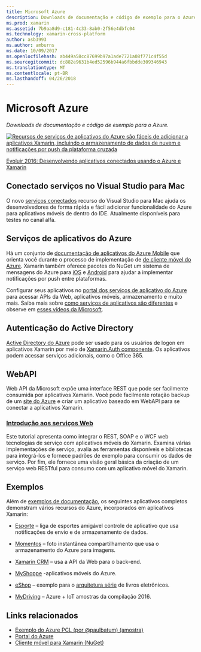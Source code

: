 ```yaml
---
title: Microsoft Azure
description: Downloads de documentação e código de exemplo para o Azure.
ms.prod: xamarin
ms.assetid: 7b9aa8d9-c181-4c33-8ab0-2f56e4dbfc04
ms.technology: xamarin-cross-platform
author: asb3993
ms.author: amburns
ms.date: 10/09/2017
ms.openlocfilehash: ab449a58cc87699b97a1ade7721a08f771c4f55d
ms.sourcegitcommit: dc882e9631b4ed52596b944a6fbbdde309346943
ms.translationtype: MT
ms.contentlocale: pt-BR
ms.lasthandoff: 04/26/2018
---
```

# <a name="microsoft-azure"></a>Microsoft Azure

_Downloads de documentação e código de exemplo para o Azure._

[ ![](images/evolve-mikej-azure-sml.png "Recursos de serviços de aplicativos do Azure são fáceis de adicionar a aplicativos Xamarin, incluindo o armazenamento de dados de nuvem e notificações por push da plataforma cruzada")](https://evolve.xamarin.com/session/56ec886fde91c6253c277bc6)

[Evoluir 2016: Desenvolvendo aplicativos conectados usando o Azure e Xamarin](https://evolve.xamarin.com/session/56ec886fde91c6253c277bc6)

## <a name="connected-services-in-visual-studio-for-mac"></a>Conectado serviços no Visual Studio para Mac

O novo [serviços conectados](connected-services.md) recurso do Visual Studio para Mac ajuda os desenvolvedores de forma rápida e fácil adicionar funcionalidade do Azure para aplicativos móveis de dentro do IDE. Atualmente disponíveis para testes no canal alfa.


## <a name="azure-app-services"></a>Serviços de aplicativos do Azure

Há um conjunto de [documentação de aplicativos do Azure Mobile](~/cross-platform/data-cloud/mobile-apps.md) que orienta você durante o processo de implementação de [de cliente móvel do Azure](https://www.nuget.org/packages/Microsoft.Azure.Mobile.Client/).
Xamarin também oferece pacotes do NuGet um sistema de mensagens do Azure para [iOS](https://www.nuget.org/packages/Xamarin.Azure.NotificationHubs.iOS/) e [Android](https://www.nuget.org/packages/Xamarin.Azure.NotificationHubs.Android/) para ajudar a implementar notificações por push entre plataformas.

Configurar seus aplicativos no [portal dos serviços de aplicativo do Azure](https://portal.azure.com/) para acessar APIs da Web, aplicativos móveis, armazenamento e muito mais. Saiba mais sobre [como serviços de aplicativos são diferentes](http://azure.microsoft.com/updates/whats-new-with-azure-app-service/) e observe em [esses vídeos da Microsoft](http://azure.microsoft.com/campaigns/azure-march-announcement/).

## <a name="active-directory-authentication"></a>Autenticação do Active Directory

[Active Directory do Azure](~/cross-platform/data-cloud/active-directory/index.md) pode ser usado para os usuários de logon em aplicativos Xamarin por meio de [Xamarin.Auth componente](https://www.nuget.org/packages/Xamarin.Auth/).
Os aplicativos podem acessar serviços adicionais, como o Office 365.

## <a name="webapi"></a>WebAPI

Web API da Microsoft expõe uma interface REST que pode ser facilmente consumida por aplicativos Xamarin.
Você pode facilmente rotação backup de um [site do Azure](https://trywebsites.azurewebsites.net/) e criar um aplicativo baseado em WebAPI para se conectar a aplicativos Xamarin.


###  <a name="introduction-to-web-servicescross-platformdata-cloudweb-servicesindexmd"></a>[Introdução aos serviços Web](~/cross-platform/data-cloud/web-services/index.md)

Este tutorial apresenta como integrar o REST, SOAP e o WCF web tecnologias de serviço com aplicativos móveis do Xamarin. Examina várias implementações de serviço, avalia as ferramentas disponíveis e bibliotecas para integrá-los e fornece padrões de exemplo para consumir os dados de serviço. Por fim, ele fornece uma visão geral básica da criação de um serviço web RESTful para consumo com um aplicativo móvel do Xamarin.

## <a name="samples"></a>Exemplos

Além de [exemplos de documentação](https://github.com/xamarin/mobile-samples/tree/master/Azure), os seguintes aplicativos completos demonstram vários recursos do Azure, incorporados em aplicativos Xamarin:

- [Esporte](https://github.com/xamarin/Sport) – liga de esportes amigável controle de aplicativo que usa notificações de envio e de armazenamento de dados.
- [Momentos](https://github.com/pierceboggan/Moments) – foto instantânea compartilhamento que usa o armazenamento do Azure para imagens.
- [Xamarin CRM](https://github.com/xamarin/app-crm) – usa a API da Web para o back-end.
- [MyShoppe](https://github.com/jamesmontemagno/MyShoppe) -aplicativos móveis do Azure.

- [eShop](https://github.com/dotnet-architecture/eShopOnContainers) – exemplo para o [arquitetura série](https://www.microsoft.com/net/learn/architecture) de livros eletrônicos.
- [MyDriving](https://azure.microsoft.com/campaigns/mydriving/) – Azure + IoT amostras da compilação 2016.


## <a name="related-links"></a>Links relacionados

- [Exemplo do Azure PCL (por @paulbatum) (amostra)](https://github.com/paulbatum/mobile-services-xamarin-pcl)
- [Portal do Azure](http://azure.microsoft.com/)
- [Cliente móvel para Xamarin (NuGet)](https://www.nuget.org/packages/Microsoft.Azure.Mobile.Client/)
